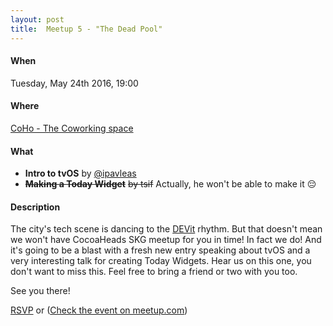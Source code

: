 ```yaml
---
layout: post
title:  Meetup 5 - "The Dead Pool"
---
```


#### When
Tuesday, May 24th 2016, 19:00

#### Where
[CoHo - The Coworking space](https://www.facebook.com/coho.gr)

#### What

* **Intro to tvOS** by [@ipavleas](http://twitter.com/ipavleas)
* **<strike>Making a Today Widget</strike>** <strike>by tsif</strike>
 Actually, he won't be able to make it 😔

#### Description
The city's tech scene is dancing to the [DEVit](http://devitconf.org) rhythm. But that doesn't mean we won't have CocoaHeads SKG meetup
for you in time! In fact we do! And it's going to be a blast with a fresh new entry speaking about tvOS and a very
interesting talk for creating Today Widgets. Hear us on this one, you don't want to miss this. Feel free to bring a friend or two with
you too.

See you there!

<a href="http://www.meetup.com/CocoaHeadsSKG/events/231186125/" data-event="231186125" class="mu-rsvp-btn">RSVP</a> or
([Check the event on meetup.com](http://www.meetup.com/CocoaHeadsSKG/events/231186125/))
